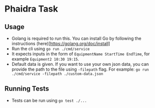 # Phaidra Task

## Usage
- Golang is required to run this. You can install Go by following the instructions (here)[https://golang.org/doc/install]
- Run the cli using `go run ./cmd/service`
- It expects inputs in the form of `EquipmentName StartTime EndTime`, for example `Equipment2 10:30 19:15`.
- Default data is given. If you want to use your own json data, you can provide the path to the file using `-filepath` flag. For example: `go run ./cmd/service -filepath ./custom-data.json`

## Running Tests
- Tests can be run using `go test ./...`